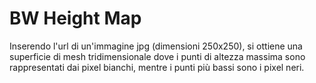 # BW Height Map #

Inserendo l'url di un'immagine jpg (dimensioni 250x250), si ottiene una superficie di mesh tridimensionale dove i punti di altezza massima sono rappresentati dai pixel bianchi, mentre i punti più bassi sono i pixel neri.
